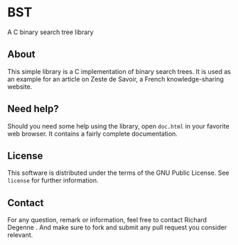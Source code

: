 BST
===

A C binary search tree library

About
-----

This simple library is a C implementation of binary search trees. It is used
as an example for an article on Zeste de Savoir, a French knowledge-sharing
website.

Need help?
----------

Should you need some help using the library, open `doc.html` in your favorite
web browser. It contains a fairly complete documentation.

License
-------

This software is distributed under the terms of the GNU Public License. See
`license` for further information.

Contact
-------

For any question, remark or information, feel free to contact Richard Degenne
<richdeg2 AT gmail DOT com>. And make sure to fork and submit any pull
request you consider relevant.


